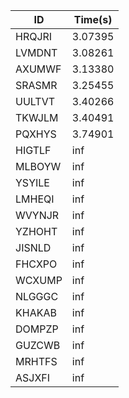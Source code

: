 |ID|Time(s)|
|-|-|
|HRQJRI|3.07395|
|LVMDNT|3.08261|
|AXUMWF|3.13380|
|SRASMR|3.25455|
|UULTVT|3.40266|
|TKWJLM|3.40491|
|PQXHYS|3.74901|
|HIGTLF|inf|
|MLBOYW|inf|
|YSYILE|inf|
|LMHEQI|inf|
|WVYNJR|inf|
|YZHOHT|inf|
|JISNLD|inf|
|FHCXPO|inf|
|WCXUMP|inf|
|NLGGGC|inf|
|KHAKAB|inf|
|DOMPZP|inf|
|GUZCWB|inf|
|MRHTFS|inf|
|ASJXFI|inf|
